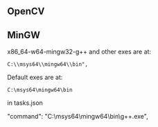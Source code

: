 
## OpenCV

## MinGW

x86_64-w64-mingw32-g++ and other exes are at:

```
C:\\msys64\\mingw64\\bin",
```

Default exes are at:

```
C:\msys64\mingw64\bin
```
in tasks.json

"command": "C:\\msys64\\mingw64\\bin\\g++.exe",

